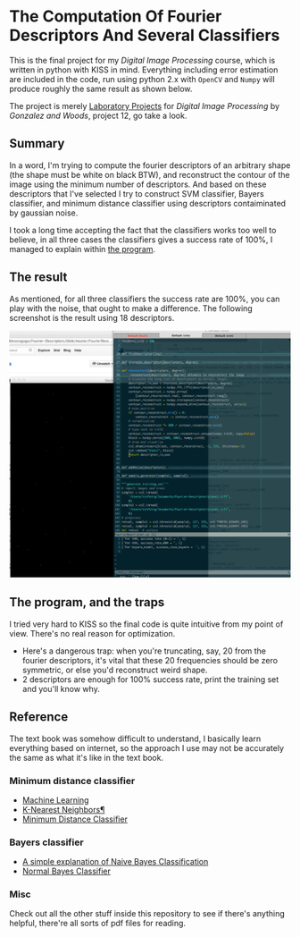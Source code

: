 # The Computation Of Fourier Descriptors And Several Classifiers

This is the final project for my _Digital Image Processing_ course, which is written in python with KISS in mind. Everything including error estimation are included in the code, run using python 2.x with `OpenCV` and `Numpy` will produce roughly the same result as shown below.

The project is merely [Laboratory Projects](https://www.evernote.com/shard/s126/sh/ad0fae6a-4112-41cb-afbf-6db675cf3cdd/72d1ec9e55460d9d72c94332f93eadab) for _Digital Image Processing_ by _Gonzalez and Woods_, project 12, go take a look.

## Summary

In a word, I'm trying to compute the fourier descriptors of an arbitrary shape (the shape must be white on black BTW), and reconstruct the contour of the image using the minimum number of descriptors. And based on these descriptors that I've selected I try to construct SVM classifier, Bayers classifier, and minimum distance classifier using descriptors contaiminated by gaussian noise.

I took a long time accepting the fact that the classifiers works too well to believe, in all three cases the classifiers gives a success rate of 100%, I managed to explain within [the program](FourierDescriptor.py).

## The result

As mentioned, for all three classifiers the success rate are 100%, you can play with the noise, that ought to make a difference. The following screenshot is the result using 18 descriptors.

![result](result.png)

## The program, and the traps

I tried very hard to KISS so the final code is quite intuitive from my point of view. There's no real reason for optimization.

*   Here's a dangerous trap: when you're truncating, say, 20 from the fourier descriptors, it's vital that these 20 frequencies should be zero symmetric, or else you'd reconstruct weird shape.
*   2 descriptors are enough for 100% success rate, print the training set and you'll know why.

## Reference

The text book was somehow difficult to understand, I basically learn everything based on internet, so the approach I use may not be accurately the same as what it's like in the text book.

### Minimum distance classifier

*   [Machine Learning](http://opencv-python-tutroals.readthedocs.org/en/latest/py_tutorials/py_ml/py_table_of_contents_ml/py_table_of_contents_ml.html)
*   [K-Nearest Neighbors¶](http://docs.opencv.org/modules/ml/doc/k_nearest_neighbors.html)
*   [Minimum Distance Classifier](http://fourier.eng.hmc.edu/e161/lectures/classification/node7.html)

### Bayers classifier

*   [A simple explanation of Naive Bayes Classification](http://stackoverflow.com/questions/10059594/a-simple-explanation-of-naive-bayes-classification)
*   [Normal Bayes Classifier](http://docs.opencv.org/2.4.2/modules/ml/doc/normal_bayes_classifier.html)

### Misc

Check out all the other stuff inside this repository to see if there's anything helpful, there're all sorts of pdf files for reading.